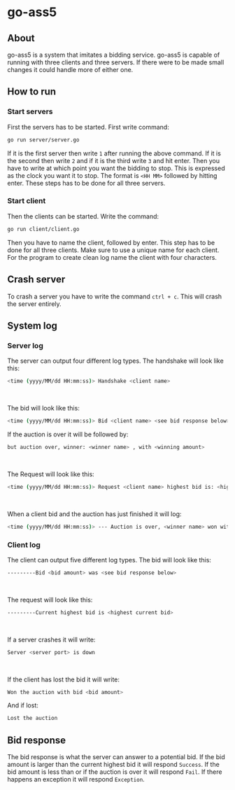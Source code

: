 # go-ass5

## About
go-ass5 is a system that imitates a bidding service. 
go-ass5 is capable of running with three clients and three servers. If there were to be made small changes it could handle more of either one.

## How to run

### Start servers

First the servers has to be started.
First write command:
```bash
go run server/server.go
```
If it is the first server then write `1` after running the above command. If it is the second then write `2` and if it is the third write `3` and hit enter.
Then you have to write at which point you want the bidding to stop. This is expressed as the clock you want it to stop. The format is `<HH MM>` followed by hitting enter.
These steps has to be done for all three servers.

### Start client

Then the clients can be started.
Write the command:
```bash
go run client/client.go
```
Then you have to name the client, followed by enter.
This step has to be done for all three clients. Make sure to use a unique name for each client. For the program to create clean log name the client with four characters.

## Crash server
To crash a server you have to write the command `ctrl + c`. This will crash the server entirely.

## System log

### Server log

The server can output four different log types.
The handshake will look like this:
```bash
<time (yyyy/MM/dd HH:mm:ss)> Handshake <client name>
```
<br/>

The bid will look like this:
```bash
<time (yyyy/MM/dd HH:mm:ss)> Bid <client name> <see bid response below> with <bid amount>
```
If the auction is over it will be followed by:
```bash
but auction over, winner: <winner name> , with <winning amount>
```
<br/>

The Request will look like this:
```bash
<time (yyyy/MM/dd HH:mm:ss)> Request <client name> highest bid is: <highest bid> by: <highest bid name>
```
<br/>

When a client bid and the auction has just finished it will log:
```bash
<time (yyyy/MM/dd HH:mm:ss)> --- Auction is over, <winner name> won with bid <winning amount> ---
```

### Client log

The client can output five different log types.
The bid will look like this:
```bash
---------Bid <bid amount> was <see bid response below>
```
<br/>

The request will look like this:
```bash
---------Current highest bid is <highest current bid>
```
<br/>

If a server crashes it will write:
```bash
Server <server port> is down
```
<br/>

If the client has lost the bid it will write:
```bash
Won the auction with bid <bid amount>
```
And if lost:
```bash
Lost the auction
```

## Bid response
The bid response is what the server can answer to a potential bid.
If the bid amount is larger than the current highest bid it will respond `Success`.
If the bid amount is less than or if the auction is over it will respond `Fail`.
If there happens an exception it will respond `Exception`.
